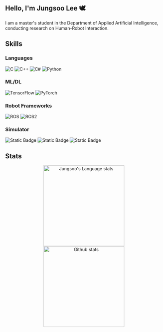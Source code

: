 ## Hello, I'm Jungsoo Lee 🕊
I am a master's student in the Department of Applied Artificial Intelligence, conducting research on Human-Robot Interaction.

## Skills
### Languages
![C](https://img.shields.io/badge/c-%2300599C.svg?style=for-the-badge&logo=c&logoColor=white)
![C++](https://img.shields.io/badge/c++-%2300599C.svg?style=for-the-badge&logo=c%2B%2B&logoColor=white)
![C#](https://img.shields.io/badge/c%23-%23239120.svg?style=for-the-badge&logo=csharp&logoColor=white)
![Python](https://img.shields.io/badge/python-3670A0?style=for-the-badge&logo=python&logoColor=ffdd54)

### ML/DL
![TensorFlow](https://img.shields.io/badge/TensorFlow-%23FF6F00.svg?style=for-the-badge&logo=TensorFlow&logoColor=white)
![PyTorch](https://img.shields.io/badge/PyTorch-%23EE4C2C.svg?style=for-the-badge&logo=PyTorch&logoColor=white)

### Robot Frameworks
![ROS](https://img.shields.io/badge/ros-%230A0FF9.svg?style=for-the-badge&logo=ros&logoColor=white)
![ROS2](https://img.shields.io/badge/ros2-%230A0FF9.svg?style=for-the-badge&logo=ros&logoColor=white)

### Simulator
![Static Badge](https://img.shields.io/badge/-Unity-grey?style=for-the-badge)
![Static Badge](https://img.shields.io/badge/-Gazebo-orange?style=for-the-badge)
![Static Badge](https://img.shields.io/badge/-IsaacSim-green?style=for-the-badge)

## Stats
<div align="center"> 
<a href="https://github.com/anuraghazra/github-readme-stats#gh-dark-mode-only">
<img height=259 src="https://github-readme-stats-git-masterrstaa-rickstaa.vercel.app/api/top-langs/?username=lpigeon&layout=compact&langs_count=12&hide_border=true&role=owner,collaborator&theme=dark&bg_color=000000#gh-dark-mode-only" alt="Jungsoo's Language stats" />
</a>
  
<a href="https://github.com/anuraghazra/github-readme-stats#gh-dark-mode-only">
<img height=259 src="https://github-readme-stats-git-masterrstaa-rickstaa.vercel.app/api?username=lpigeon&show_icons=true&line_height=28&hide_border=true&card_width=347&include_all_commits=true&role=owner,collaborator&show=reviews,discussions_answered&rank_icon=percentile&exclude_repo=github-readme-stats&theme=dark&bg_color=000000#gh-dark-mode-only" alt="Github stats" />
</a>
</div>

<br/>

<!-- ![Anurag's GitHub stats](https://github-readme-stats.vercel.app/api?username=lpigeon&theme=buefy&show_icons=true) -->

<!-- [![Solved.ac Profile](http://mazassumnida.wtf/api/v2/generate_badge?boj=sabi)](https://solved.ac/sabi/) -->
